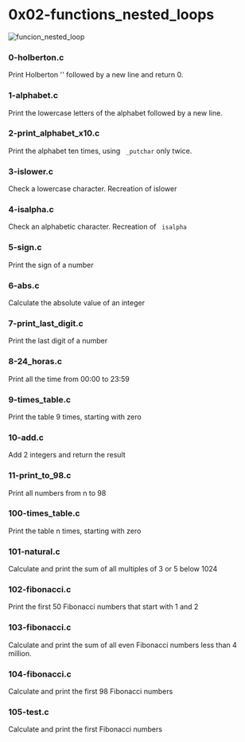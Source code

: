 # 0x02-functions_nested_loops

![funcion_nested_loop](https://cdn.educba.com/academy/wp-content/uploads/2020/02/nested-loop-in-c.jpg)

### 0-holberton.c
Print  Holberton '' followed by a new line and return 0.
### 1-alphabet.c
Print the lowercase letters of the alphabet followed by a new line.
### 2-print_alphabet_x10.c
Print the alphabet ten times, using `` _putchar`` only twice.
### 3-islower.c
Check a lowercase character. Recreation of  islower
### 4-isalpha.c
Check an alphabetic character. Recreation of `` isalpha``
### 5-sign.c
Print the sign of a number
### 6-abs.c
Calculate the absolute value of an integer
### 7-print_last_digit.c
Print the last digit of a number
### 8-24_horas.c
Print all the time from 00:00 to 23:59
### 9-times_table.c
Print the table 9 times, starting with zero
### 10-add.c
Add 2 integers and return the result
### 11-print_to_98.c
Print all numbers from n to 98
### 100-times_table.c
Print the table n times, starting with zero
### 101-natural.c
Calculate and print the sum of all multiples of 3 or 5 below 1024
### 102-fibonacci.c
Print the first 50 Fibonacci numbers that start with 1 and 2
### 103-fibonacci.c
Calculate and print the sum of all even Fibonacci numbers less than 4 million.
### 104-fibonacci.c
Calculate and print the first 98 Fibonacci numbers
### 105-test.c
Calculate and print the first Fibonacci numbers
